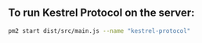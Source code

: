 ## To run Kestrel Protocol on the server:

```bash
pm2 start dist/src/main.js --name "kestrel-protocol"
```